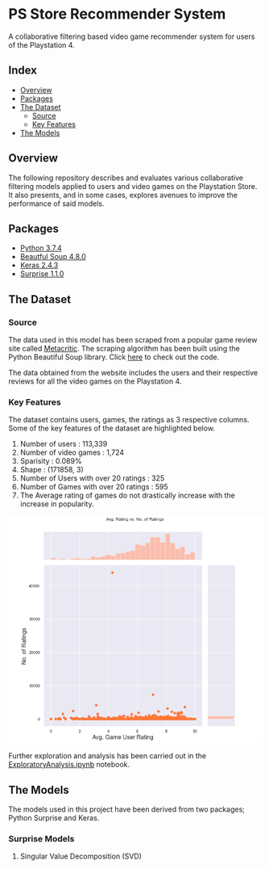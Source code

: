 # PS Store Recommender System

A collaborative filtering based video game recommender system for users of the Playstation 4.


## Index
* [Overview](#Overview)
* [Packages](#Packages)
* [The Dataset](#The-Dataset)
  * [Source](#Source)
  * [Key Features](#Key-Features)
* [The Models](#The-Models)


## Overview

The following repository describes and evaluates various collaborative filtering models applied to users and video games on the Playstation Store. It also presents, and in some cases, explores avenues to improve the performance of said models.

## Packages
* [Python 3.7.4](https://docs.python.org/3.7/)
* [Beautful Soup 4.8.0](https://www.crummy.com/software/BeautifulSoup/bs4/doc/#)
* [Keras 2.4.3](https://keras.io)
* [Surprise 1.1.0](https://surprise.readthedocs.io/en/stable/getting_started.html)


## The Dataset

### Source

The data used in this model has been scraped from a popular game review site called [Metacritic](https://www.metacritic.com). The scraping algorithm has been built using the Python Beautiful Soup library. Click [here](https://github.com/aneezJaheez/PSN-CF-Recommender-System/blob/master/metacriticScraper.py) to check out the code.

The data obtained from the website includes the users and their respective reviews for all the video games on the Playstation 4.


### Key Features

The dataset contains users, games, the ratings as 3 respective columns. Some of the key features of the dataset are highlighted below.
1. Number of users : 113,339
2. Number of video games : 1,724
3. Sparisity : 0.089%
4. Shape : (171858, 3)
5. Number of Users with over 20 ratings :  325
6. Number of Games with over 20 ratings :  595
7. The Average rating of games do not drastically increase with the increase in popularity.

![Average Rating vs. No. of Ratings](https://github.com/aneezJaheez/PSN-CF-Recommender-System/blob/master/Img/avgRatingVnum.png?raw=true)

Further exploration and analysis has been carried out in the [ExploratoryAnalysis.ipynb](https://github.com/aneezJaheez/PSN-CF-Recommender-System/blob/master/ExploratoryAnalysis.ipynb) notebook.

## The Models

The models used in this project have been derived from two packages; Python Surprise and Keras.

### Surprise Models

1. Singular Value Decomposition (SVD)
